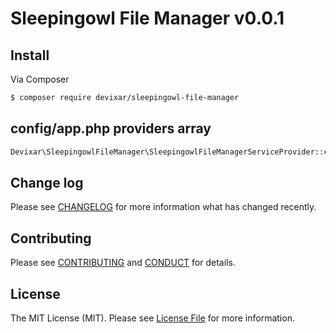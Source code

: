 # Sleepingowl File Manager v0.0.1

## Install

Via Composer

``` bash
$ composer require devixar/sleepingowl-file-manager
```

## config/app.php providers array

``` php
Devixar\SleepingowlFileManager\SleepingowlFileManagerServiceProvider::class,
```

## Change log

Please see [CHANGELOG](CHANGELOG.md) for more information what has changed recently.

## Contributing

Please see [CONTRIBUTING](CONTRIBUTING.md) and [CONDUCT](CONDUCT.md) for details.

## License

The MIT License (MIT). Please see [License File](LICENSE.md) for more information.
